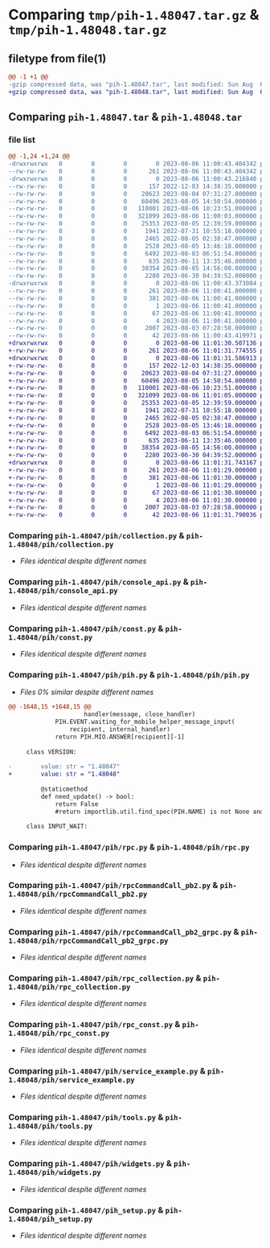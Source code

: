 # Comparing `tmp/pih-1.48047.tar.gz` & `tmp/pih-1.48048.tar.gz`

## filetype from file(1)

```diff
@@ -1 +1 @@
-gzip compressed data, was "pih-1.48047.tar", last modified: Sun Aug  6 11:00:43 2023, max compression
+gzip compressed data, was "pih-1.48048.tar", last modified: Sun Aug  6 11:01:31 2023, max compression
```

## Comparing `pih-1.48047.tar` & `pih-1.48048.tar`

### file list

```diff
@@ -1,24 +1,24 @@
-drwxrwxrwx   0        0        0        0 2023-08-06 11:00:43.404342 pih-1.48047/
--rw-rw-rw-   0        0        0      261 2023-08-06 11:00:43.404342 pih-1.48047/PKG-INFO
-drwxrwxrwx   0        0        0        0 2023-08-06 11:00:43.216840 pih-1.48047/pih/
--rw-rw-rw-   0        0        0      157 2022-12-03 14:38:35.000000 pih-1.48047/pih/__init__.py
--rw-rw-rw-   0        0        0    20623 2023-08-04 07:31:27.000000 pih-1.48047/pih/collection.py
--rw-rw-rw-   0        0        0    60496 2023-08-05 14:50:54.000000 pih-1.48047/pih/console_api.py
--rw-rw-rw-   0        0        0   110001 2023-08-06 10:23:51.000000 pih-1.48047/pih/const.py
--rw-rw-rw-   0        0        0   321099 2023-08-06 11:00:03.000000 pih-1.48047/pih/pih.py
--rw-rw-rw-   0        0        0    25353 2023-08-05 12:39:59.000000 pih-1.48047/pih/rpc.py
--rw-rw-rw-   0        0        0     1941 2022-07-31 10:55:18.000000 pih-1.48047/pih/rpcCommandCall_pb2.py
--rw-rw-rw-   0        0        0     2465 2022-08-05 02:38:47.000000 pih-1.48047/pih/rpcCommandCall_pb2_grpc.py
--rw-rw-rw-   0        0        0     2528 2023-08-05 13:46:18.000000 pih-1.48047/pih/rpc_collection.py
--rw-rw-rw-   0        0        0     6492 2023-08-03 06:51:54.000000 pih-1.48047/pih/rpc_const.py
--rw-rw-rw-   0        0        0      635 2023-06-11 13:35:46.000000 pih-1.48047/pih/service_example.py
--rw-rw-rw-   0        0        0    38354 2023-08-05 14:56:00.000000 pih-1.48047/pih/tools.py
--rw-rw-rw-   0        0        0     2280 2023-06-30 04:39:52.000000 pih-1.48047/pih/widgets.py
-drwxrwxrwx   0        0        0        0 2023-08-06 11:00:43.373084 pih-1.48047/pih.egg-info/
--rw-rw-rw-   0        0        0      261 2023-08-06 11:00:41.000000 pih-1.48047/pih.egg-info/PKG-INFO
--rw-rw-rw-   0        0        0      381 2023-08-06 11:00:41.000000 pih-1.48047/pih.egg-info/SOURCES.txt
--rw-rw-rw-   0        0        0        1 2023-08-06 11:00:41.000000 pih-1.48047/pih.egg-info/dependency_links.txt
--rw-rw-rw-   0        0        0       67 2023-08-06 11:00:41.000000 pih-1.48047/pih.egg-info/requires.txt
--rw-rw-rw-   0        0        0        4 2023-08-06 11:00:41.000000 pih-1.48047/pih.egg-info/top_level.txt
--rw-rw-rw-   0        0        0     2007 2023-08-03 07:28:58.000000 pih-1.48047/pih_setup.py
--rw-rw-rw-   0        0        0       42 2023-08-06 11:00:43.419971 pih-1.48047/setup.cfg
+drwxrwxrwx   0        0        0        0 2023-08-06 11:01:30.507136 pih-1.48048/
+-rw-rw-rw-   0        0        0      261 2023-08-06 11:01:31.774555 pih-1.48048/PKG-INFO
+drwxrwxrwx   0        0        0        0 2023-08-06 11:01:31.586913 pih-1.48048/pih/
+-rw-rw-rw-   0        0        0      157 2022-12-03 14:38:35.000000 pih-1.48048/pih/__init__.py
+-rw-rw-rw-   0        0        0    20623 2023-08-04 07:31:27.000000 pih-1.48048/pih/collection.py
+-rw-rw-rw-   0        0        0    60496 2023-08-05 14:50:54.000000 pih-1.48048/pih/console_api.py
+-rw-rw-rw-   0        0        0   110001 2023-08-06 10:23:51.000000 pih-1.48048/pih/const.py
+-rw-rw-rw-   0        0        0   321099 2023-08-06 11:01:05.000000 pih-1.48048/pih/pih.py
+-rw-rw-rw-   0        0        0    25353 2023-08-05 12:39:59.000000 pih-1.48048/pih/rpc.py
+-rw-rw-rw-   0        0        0     1941 2022-07-31 10:55:18.000000 pih-1.48048/pih/rpcCommandCall_pb2.py
+-rw-rw-rw-   0        0        0     2465 2022-08-05 02:38:47.000000 pih-1.48048/pih/rpcCommandCall_pb2_grpc.py
+-rw-rw-rw-   0        0        0     2528 2023-08-05 13:46:18.000000 pih-1.48048/pih/rpc_collection.py
+-rw-rw-rw-   0        0        0     6492 2023-08-03 06:51:54.000000 pih-1.48048/pih/rpc_const.py
+-rw-rw-rw-   0        0        0      635 2023-06-11 13:35:46.000000 pih-1.48048/pih/service_example.py
+-rw-rw-rw-   0        0        0    38354 2023-08-05 14:56:00.000000 pih-1.48048/pih/tools.py
+-rw-rw-rw-   0        0        0     2280 2023-06-30 04:39:52.000000 pih-1.48048/pih/widgets.py
+drwxrwxrwx   0        0        0        0 2023-08-06 11:01:31.743167 pih-1.48048/pih.egg-info/
+-rw-rw-rw-   0        0        0      261 2023-08-06 11:01:29.000000 pih-1.48048/pih.egg-info/PKG-INFO
+-rw-rw-rw-   0        0        0      381 2023-08-06 11:01:30.000000 pih-1.48048/pih.egg-info/SOURCES.txt
+-rw-rw-rw-   0        0        0        1 2023-08-06 11:01:29.000000 pih-1.48048/pih.egg-info/dependency_links.txt
+-rw-rw-rw-   0        0        0       67 2023-08-06 11:01:30.000000 pih-1.48048/pih.egg-info/requires.txt
+-rw-rw-rw-   0        0        0        4 2023-08-06 11:01:30.000000 pih-1.48048/pih.egg-info/top_level.txt
+-rw-rw-rw-   0        0        0     2007 2023-08-03 07:28:58.000000 pih-1.48048/pih_setup.py
+-rw-rw-rw-   0        0        0       42 2023-08-06 11:01:31.790036 pih-1.48048/setup.cfg
```

### Comparing `pih-1.48047/pih/collection.py` & `pih-1.48048/pih/collection.py`

 * *Files identical despite different names*

### Comparing `pih-1.48047/pih/console_api.py` & `pih-1.48048/pih/console_api.py`

 * *Files identical despite different names*

### Comparing `pih-1.48047/pih/const.py` & `pih-1.48048/pih/const.py`

 * *Files identical despite different names*

### Comparing `pih-1.48047/pih/pih.py` & `pih-1.48048/pih/pih.py`

 * *Files 0% similar despite different names*

```diff
@@ -1648,15 +1648,15 @@
                     handler(message, close_handler)  
             PIH.EVENT.waiting_for_mobile_helper_message_input(
                 recipient, internal_handler)
             return PIH.MIO.ANSWER[recipient][-1] 
 
     class VERSION:
 
-        value: str = "1.48047"
+        value: str = "1.48048"
 
         @staticmethod
         def need_update() -> bool:
             return False
             #return importlib.util.find_spec(PIH.NAME) is not None and PIH.VERSION.value < PIH.VERSION.remote()
     
     class INPUT_WAIT:
```

### Comparing `pih-1.48047/pih/rpc.py` & `pih-1.48048/pih/rpc.py`

 * *Files identical despite different names*

### Comparing `pih-1.48047/pih/rpcCommandCall_pb2.py` & `pih-1.48048/pih/rpcCommandCall_pb2.py`

 * *Files identical despite different names*

### Comparing `pih-1.48047/pih/rpcCommandCall_pb2_grpc.py` & `pih-1.48048/pih/rpcCommandCall_pb2_grpc.py`

 * *Files identical despite different names*

### Comparing `pih-1.48047/pih/rpc_collection.py` & `pih-1.48048/pih/rpc_collection.py`

 * *Files identical despite different names*

### Comparing `pih-1.48047/pih/rpc_const.py` & `pih-1.48048/pih/rpc_const.py`

 * *Files identical despite different names*

### Comparing `pih-1.48047/pih/service_example.py` & `pih-1.48048/pih/service_example.py`

 * *Files identical despite different names*

### Comparing `pih-1.48047/pih/tools.py` & `pih-1.48048/pih/tools.py`

 * *Files identical despite different names*

### Comparing `pih-1.48047/pih/widgets.py` & `pih-1.48048/pih/widgets.py`

 * *Files identical despite different names*

### Comparing `pih-1.48047/pih_setup.py` & `pih-1.48048/pih_setup.py`

 * *Files identical despite different names*


